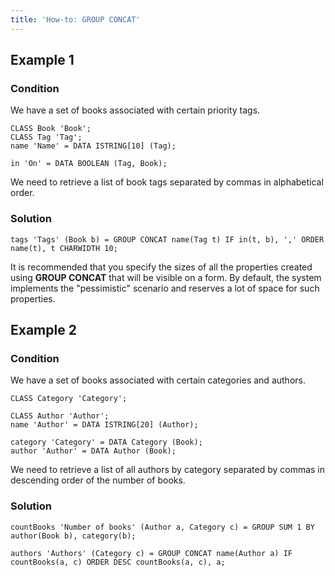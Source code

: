 ```yaml
---
title: 'How-to: GROUP CONCAT'
---
```


## Example 1

### Condition

We have a set of books associated with certain priority tags.

```lsf
CLASS Book 'Book';
CLASS Tag 'Tag';
name 'Name' = DATA ISTRING[10] (Tag);

in 'On' = DATA BOOLEAN (Tag, Book);
```

We need to retrieve a list of book tags separated by commas in alphabetical order.

### Solution

```lsf
tags 'Tags' (Book b) = GROUP CONCAT name(Tag t) IF in(t, b), ',' ORDER name(t), t CHARWIDTH 10;
```

It is recommended that you specify the sizes of all the properties created using **GROUP CONCAT** that will be visible on a form. By default, the system implements the "pessimistic" scenario and reserves a lot of space for such properties.

## Example 2

### Condition

We have a set of books associated with certain categories and authors.

```lsf
CLASS Category 'Category';

CLASS Author 'Author';
name 'Author' = DATA ISTRING[20] (Author);

category 'Category' = DATA Category (Book);
author 'Author' = DATA Author (Book);
```

We need to retrieve a list of all authors by category separated by commas in descending order of the number of books.

### Solution

```lsf
countBooks 'Number of books' (Author a, Category c) = GROUP SUM 1 BY author(Book b), category(b);

authors 'Authors' (Category c) = GROUP CONCAT name(Author a) IF countBooks(a, c) ORDER DESC countBooks(a, c), a;
```
